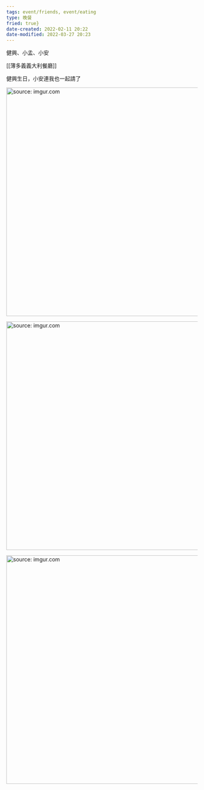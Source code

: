 ```yaml
---
tags: event/friends, event/eating 
type: 晚餐
fried: true}
date-created: 2022-02-11 20:22
date-modified: 2022-03-27 20:23
---
```


健興、小孟、小安

[[薄多義義大利餐廳]]

健興生日，小安連我也一起請了

<a href="https://imgur.com/59eSYaa"><img src="https://i.imgur.com/59eSYaa.jpg" title="source: imgur.com" width="600px"/></a>

<a href="https://imgur.com/FBgCqF7"><img src="https://i.imgur.com/FBgCqF7.jpg" title="source: imgur.com" width="600px"/></a>

<a href="https://imgur.com/0D9fDTB"><img src="https://i.imgur.com/0D9fDTB.jpg" title="source: imgur.com" width="600px"/></a>

